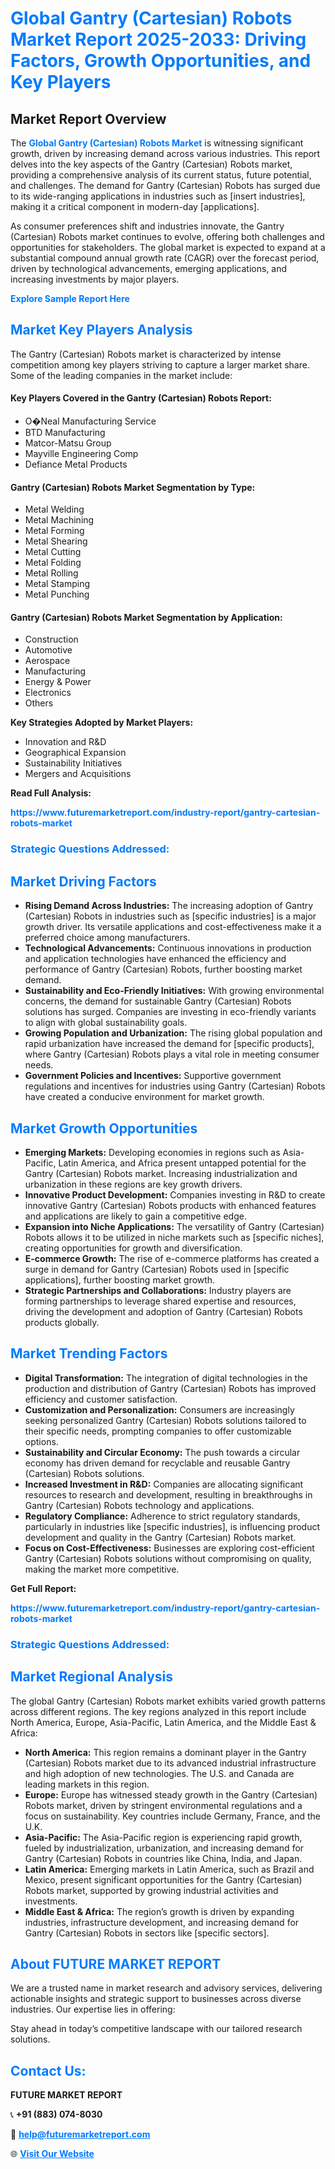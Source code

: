 <h1 style="color: #007BFF;">Global Gantry (Cartesian) Robots Market Report 2025-2033: Driving Factors, Growth Opportunities, and Key Players</h1>

<section id="overview">
<h2>Market Report Overview</h2>
<p>The <a href="https://www.futuremarketreport.com/industry-report/gantry-cartesian-robots-market" style="color: #007BFF; text-decoration: none;"><strong>Global Gantry (Cartesian) Robots Market</strong></a> is witnessing significant growth, driven by increasing demand across various industries. This report delves into the key aspects of the Gantry (Cartesian) Robots market, providing a comprehensive analysis of its current status, future potential, and challenges. The demand for Gantry (Cartesian) Robots has surged due to its wide-ranging applications in industries such as [insert industries], making it a critical component in modern-day [applications].</p>
<p>As consumer preferences shift and industries innovate, the Gantry (Cartesian) Robots market continues to evolve, offering both challenges and opportunities for stakeholders. The global market is expected to expand at a substantial compound annual growth rate (CAGR) over the forecast period, driven by technological advancements, emerging applications, and increasing investments by major players.</p>
</section>

<section id="overview">
<p><a href="https://www.futuremarketreport.com/request-sample/reportId=33715" style="color: #007BFF; text-decoration: none;"><strong>Explore Sample Report Here</strong></a></p>
</section>

<section id="key-players">
<h2 style="color: #007BFF;">Market Key Players Analysis</h2>
<p>The Gantry (Cartesian) Robots market is characterized by intense competition among key players striving to capture a larger market share. Some of the leading companies in the market include:</p>
<h4>Key Players Covered in the Gantry (Cartesian) Robots Report:</h4>
<ul><li>O�Neal Manufacturing Service</li><li>BTD Manufacturing</li><li>Matcor-Matsu Group</li><li>Mayville Engineering Comp</li><li>Defiance Metal Products</li></ul>
<h4>Gantry (Cartesian) Robots Market Segmentation by Type:</h4>
<ul><li>Metal Welding</li><li>Metal Machining</li><li>Metal Forming</li><li>Metal Shearing</li><li>Metal Cutting</li><li>Metal Folding</li><li>Metal Rolling</li><li>Metal Stamping</li><li>Metal Punching</li></ul>

<h4>Gantry (Cartesian) Robots Market Segmentation by Application:</h4>
<ul><li>Construction</li><li>Automotive</li><li>Aerospace</li><li>Manufacturing</li><li>Energy &amp; Power</li><li>Electronics</li><li>Others</li></ul>
<p><strong>Key Strategies Adopted by Market Players:</strong></p>
<ul>
<li>Innovation and R&D</li>
<li>Geographical Expansion</li>
<li>Sustainability Initiatives</li>
<li>Mergers and Acquisitions</li>
</ul>
</section>

<section>
<p><strong>Read Full Analysis: </strong></p><a href="https://www.futuremarketreport.com/industry-report/gantry-cartesian-robots-market" style="color: #007BFF; text-decoration: none;"><strong>https://www.futuremarketreport.com/industry-report/gantry-cartesian-robots-market</strong></a>
<h3 style="color: #007BFF;">Strategic Questions Addressed:</h3>
</section>

<section id="driving-factors">
<h2 style="color: #007BFF;">Market Driving Factors</h2>
<ul>
<li><strong>Rising Demand Across Industries:</strong> The increasing adoption of Gantry (Cartesian) Robots in industries such as [specific industries] is a major growth driver. Its versatile applications and cost-effectiveness make it a preferred choice among manufacturers.</li>
<li><strong>Technological Advancements:</strong> Continuous innovations in production and application technologies have enhanced the efficiency and performance of Gantry (Cartesian) Robots, further boosting market demand.</li>
<li><strong>Sustainability and Eco-Friendly Initiatives:</strong> With growing environmental concerns, the demand for sustainable Gantry (Cartesian) Robots solutions has surged. Companies are investing in eco-friendly variants to align with global sustainability goals.</li>
<li><strong>Growing Population and Urbanization:</strong> The rising global population and rapid urbanization have increased the demand for [specific products], where Gantry (Cartesian) Robots plays a vital role in meeting consumer needs.</li>
<li><strong>Government Policies and Incentives:</strong> Supportive government regulations and incentives for industries using Gantry (Cartesian) Robots have created a conducive environment for market growth.</li>
</ul>
</section>

<section id="growth-opportunities">
<h2 style="color: #007BFF;">Market Growth Opportunities</h2>
<ul>
<li><strong>Emerging Markets:</strong> Developing economies in regions such as Asia-Pacific, Latin America, and Africa present untapped potential for the Gantry (Cartesian) Robots market. Increasing industrialization and urbanization in these regions are key growth drivers.</li>
<li><strong>Innovative Product Development:</strong> Companies investing in R&D to create innovative Gantry (Cartesian) Robots products with enhanced features and applications are likely to gain a competitive edge.</li>
<li><strong>Expansion into Niche Applications:</strong> The versatility of Gantry (Cartesian) Robots allows it to be utilized in niche markets such as [specific niches], creating opportunities for growth and diversification.</li>
<li><strong>E-commerce Growth:</strong> The rise of e-commerce platforms has created a surge in demand for Gantry (Cartesian) Robots used in [specific applications], further boosting market growth.</li>
<li><strong>Strategic Partnerships and Collaborations:</strong> Industry players are forming partnerships to leverage shared expertise and resources, driving the development and adoption of Gantry (Cartesian) Robots products globally.</li>
</ul>
</section>

<section id="trending-factors">
<h2 style="color: #007BFF;">Market Trending Factors</h2>
<ul>
<li><strong>Digital Transformation:</strong> The integration of digital technologies in the production and distribution of Gantry (Cartesian) Robots has improved efficiency and customer satisfaction.</li>
<li><strong>Customization and Personalization:</strong> Consumers are increasingly seeking personalized Gantry (Cartesian) Robots solutions tailored to their specific needs, prompting companies to offer customizable options.</li>
<li><strong>Sustainability and Circular Economy:</strong> The push towards a circular economy has driven demand for recyclable and reusable Gantry (Cartesian) Robots solutions.</li>
<li><strong>Increased Investment in R&D:</strong> Companies are allocating significant resources to research and development, resulting in breakthroughs in Gantry (Cartesian) Robots technology and applications.</li>
<li><strong>Regulatory Compliance:</strong> Adherence to strict regulatory standards, particularly in industries like [specific industries], is influencing product development and quality in the Gantry (Cartesian) Robots market.</li>
<li><strong>Focus on Cost-Effectiveness:</strong> Businesses are exploring cost-efficient Gantry (Cartesian) Robots solutions without compromising on quality, making the market more competitive.</li>
</ul>
</section>

<section>
<p><strong>Get Full Report: </strong></p><a href="https://www.futuremarketreport.com/industry-report/gantry-cartesian-robots-market" style="color: #007BFF; text-decoration: none;"><strong>https://www.futuremarketreport.com/industry-report/gantry-cartesian-robots-market</strong></a>
<h3 style="color: #007BFF;">Strategic Questions Addressed:</h3>
</section>


<section id="regional-analysis">
<h2 style="color: #007BFF;">Market Regional Analysis</h2>
<p>The global Gantry (Cartesian) Robots market exhibits varied growth patterns across different regions. The key regions analyzed in this report include North America, Europe, Asia-Pacific, Latin America, and the Middle East & Africa:</p>
<ul>
<li><strong>North America:</strong> This region remains a dominant player in the Gantry (Cartesian) Robots market due to its advanced industrial infrastructure and high adoption of new technologies. The U.S. and Canada are leading markets in this region.</li>
<li><strong>Europe:</strong> Europe has witnessed steady growth in the Gantry (Cartesian) Robots market, driven by stringent environmental regulations and a focus on sustainability. Key countries include Germany, France, and the U.K.</li>
<li><strong>Asia-Pacific:</strong> The Asia-Pacific region is experiencing rapid growth, fueled by industrialization, urbanization, and increasing demand for Gantry (Cartesian) Robots in countries like China, India, and Japan.</li>
<li><strong>Latin America:</strong> Emerging markets in Latin America, such as Brazil and Mexico, present significant opportunities for the Gantry (Cartesian) Robots market, supported by growing industrial activities and investments.</li>
<li><strong>Middle East & Africa:</strong> The region’s growth is driven by expanding industries, infrastructure development, and increasing demand for Gantry (Cartesian) Robots in sectors like [specific sectors].</li>
</ul>
</section>

<footer>
<h2 style="color: #007BFF;">About FUTURE MARKET REPORT</h2>
<p>We are a trusted name in market research and advisory services, delivering actionable insights and strategic support to businesses across diverse industries. Our expertise lies in offering:</p>

<p>Stay ahead in today’s competitive landscape with our tailored research solutions.</p>

<h2 style="color: #007BFF;">Contact Us:</h2>
<p><strong>FUTURE MARKET REPORT</strong></p>
<p>📞 <strong>+91 (883) 074-8030</strong></p>
<p>📧 <strong><a href="mailto:help@futuremarketreport.com" style="color: #007BFF;">help@futuremarketreport.com</a></strong></p>
<p>🌐 <strong><a href="https://www.futuremarketreport.com/" style="color: #007BFF;">Visit Our Website</a></strong></p>
</footer>